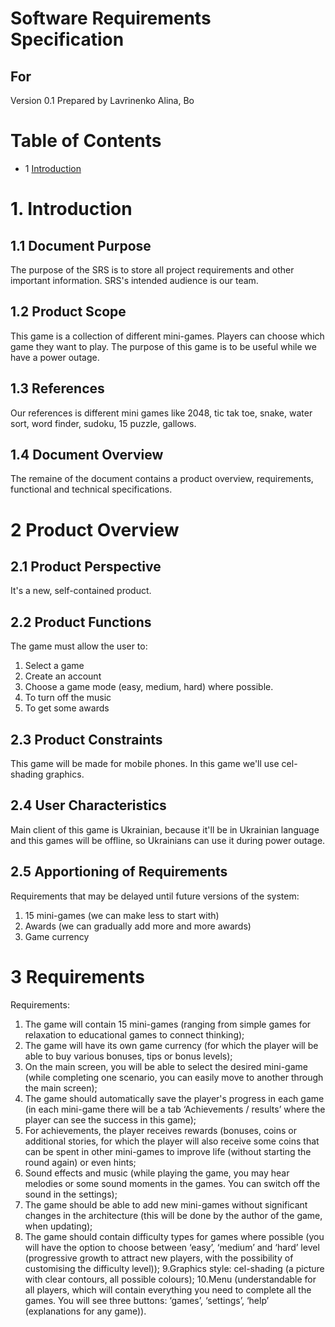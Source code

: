# Software Requirements Specification
## For
Version 0.1
Prepared by Lavrinenko Alina, Bo
# Table of Contents 
* 1 [Introduction](#1-Introduction)
# 1. Introduction
## 1.1 Document Purpose
The purpose of the SRS is to store all project requirements and other important information. SRS's intended audience is our team.
## 1.2 Product Scope
This game is a collection of different mini-games. Players can choose which game they want to play. The purpose of this game is to be useful while we have a power outage.
## 1.3 References
Our references is different mini games like 2048, tic tak toe, snake, water sort, word finder, sudoku, 15 puzzle, gallows.
## 1.4 Document Overview
The remaine of the document contains a product overview, requirements, functional and technical specifications.
# 2 Product Overview
## 2.1 Product Perspective
It's a new, self-contained product.
## 2.2 Product Functions
The game must allow the user to:
1. Select a game 
2. Create an account
3. Choose a game mode (easy, medium, hard) where possible.
4. To turn off the music
5. To get some awards
## 2.3 Product Constraints
This game will be made for mobile phones. In this game we'll use cel-shading graphics. 
## 2.4 User Characteristics
Main client of this game is Ukrainian, because it'll be in Ukrainian language and this games will be offline, so Ukrainians can use it during power outage.
## 2.5 Apportioning of Requirements
Requirements that may be delayed until future versions of the system:
1. 15 mini-games (we can make less to start with)
2. Awards (we can gradually add more and more awards)
3. Game currency
# 3 Requirements
Requirements:
1. The game will contain 15 mini-games (ranging from simple games for relaxation to educational games to connect thinking);
2. The game will have its own game currency (for which the player will be able to buy various bonuses, tips or bonus levels);
3. On the main screen, you will be able to select the desired mini-game (while completing one scenario, you can easily move to another through the main screen);
4. The game should automatically save the player's progress in each game (in each mini-game there will be a tab ‘Achievements / results’ where the player can see the success in this game);
5. For achievements, the player receives rewards (bonuses, coins or additional stories, for which the player will also receive some coins that can be spent in other mini-games to improve life (without starting the round again) or even hints;
6. Sound effects and music (while playing the game, you may hear melodies or some sound moments in the games. You can switch off the sound in the settings);
7. The game should be able to add new mini-games without significant changes in the architecture (this will be done by the author of the game, when updating);
8. The game should contain difficulty types for games where possible (you will have the option to choose between ‘easy’, ‘medium’ and ‘hard’ level (progressive growth to attract new players, with the possibility of customising the difficulty level));
9.Graphics style: cel-shading (a picture with clear contours, all possible colours);
10.Menu (understandable for all players, which will contain everything you need to complete all the games. You will see three buttons: ‘games’, ‘settings’, ‘help’ (explanations for any game)).
